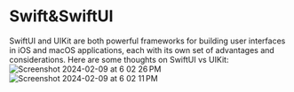 # Swift&SwiftUI
SwiftUI and UIKit are both powerful frameworks for building user interfaces in iOS and macOS applications, each with its own set of advantages and considerations. 
Here are some thoughts on SwiftUI vs UIKit:
![Screenshot 2024-02-09 at 6 02 26 PM](https://github.com/cizodevahm/Swift_SwiftUI/assets/93611338/0b53ea94-f59e-4a60-945c-fb886c44f61f)
![Screenshot 2024-02-09 at 6 02 11 PM](https://github.com/cizodevahm/Swift_SwiftUI/assets/93611338/1ce03ce9-0718-4856-95f8-898b70a6bb00)
